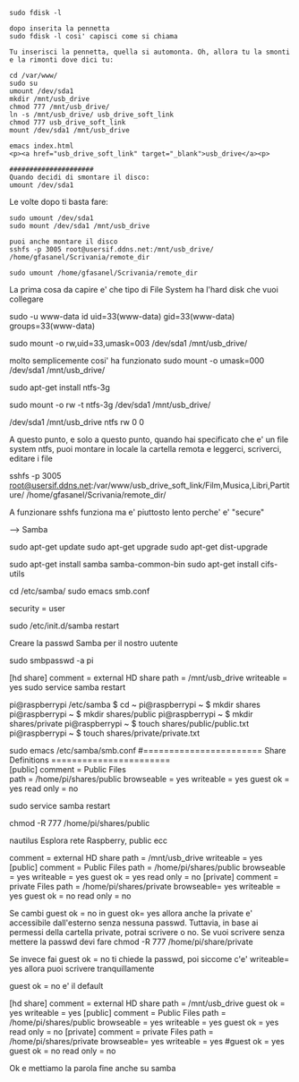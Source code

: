 ```
sudo fdisk -l

dopo inserita la pennetta
sudo fdisk -l cosi' capisci come si chiama

Tu inserisci la pennetta, quella si automonta. Oh, allora tu la smonti e la rimonti dove dici tu:

cd /var/www/
sudo su
umount /dev/sda1
mkdir /mnt/usb_drive
chmod 777 /mnt/usb_drive/
ln -s /mnt/usb_drive/ usb_drive_soft_link
chmod 777 usb_drive_soft_link
mount /dev/sda1 /mnt/usb_drive

emacs index.html
<p><a href="usb_drive_soft_link" target="_blank">usb_drive</a><p>

#####################
Quando decidi di smontare il disco:
umount /dev/sda1
```

Le volte dopo ti basta fare:
```
sudo umount /dev/sda1
sudo mount /dev/sda1 /mnt/usb_drive

puoi anche montare il disco
sshfs -p 3005 root@usersif.ddns.net:/mnt/usb_drive/ /home/gfasanel/Scrivania/remote_dir

sudo umount /home/gfasanel/Scrivania/remote_dir
```

La prima cosa da capire e' che tipo di File System ha l'hard disk che vuoi collegare

sudo -u www-data id
uid=33(www-data) gid=33(www-data) groups=33(www-data)

sudo mount -o rw,uid=33,umask=003 /dev/sda1 /mnt/usb_drive/

molto semplicemente cosi' ha funzionato
sudo mount -o umask=000 /dev/sda1 /mnt/usb_drive/

sudo apt-get install ntfs-3g

sudo mount -o rw -t ntfs-3g /dev/sda1 /mnt/usb_drive/


/dev/sda1      	/mnt/usb_drive 	ntfs   	rw             	  0    	  0



A questo punto, e solo a questo punto, quando hai specificato che e' un file system ntfs, puoi montare in locale la cartella remota e leggerci, scriverci, editare i file

sshfs -p 3005 root@usersif.ddns.net:/var/www/usb_drive_soft_link/Film,Musica,Libri,Partiture/ /home/gfasanel/Scrivania/remote_dir/

A funzionare sshfs funziona ma e' piuttosto lento perche' e' "secure"

--> Samba

sudo apt-get update
sudo apt-get upgrade
sudo apt-get dist-upgrade

sudo apt-get install samba samba-common-bin
sudo apt-get install cifs-utils

cd /etc/samba/
sudo emacs smb.conf

security = user

sudo /etc/init.d/samba restart

Creare la passwd Samba per il nostro uutente

sudo smbpasswd -a pi

[hd share]
comment = external HD share
path = /mnt/usb_drive
writeable = yes
sudo service samba restart





pi@raspberrypi /etc/samba $ cd ~
pi@raspberrypi ~ $ mkdir shares
pi@raspberrypi ~ $ mkdir shares/public
pi@raspberrypi ~ $ mkdir shares/private
pi@raspberrypi ~ $ touch shares/public/public.txt
pi@raspberrypi ~ $ touch shares/private/private.txt


sudo emacs /etc/samba/smb.conf
#======================= Share Definitions =======================              
[public]
comment = Public Files	
path = /home/pi/shares/public
browseable = yes
writeable = yes
guest ok = yes
read only = no

sudo service samba restart


chmod -R 777 /home/pi/shares/public

nautilus
Esplora rete
Raspberry, public ecc



comment = external HD share
path = /mnt/usb_drive
writeable = yes
[public]
comment = Public Files
path = /home/pi/shares/public
browseable = yes
writeable = yes
guest ok = yes
read only = no
[private]
comment = private Files
path = /home/pi/shares/private
browseable= yes
writeable = yes
guest ok = no
read only = no

Se cambi guest ok = no in guest ok= yes allora anche la private e' accessibile dall'esterno senza nessuna passwd. Tuttavia, in base ai permessi della cartella private, potrai scrivere o no. Se vuoi scrivere senza mettere la passwd devi fare chmod -R 777 /home/pi/share/private

Se invece fai guest ok = no ti chiede la passwd, poi siccome c'e' writeable= yes allora puoi scrivere tranquillamente

guest ok = no e' il default 


[hd share]
comment = external HD share
path = /mnt/usb_drive
guest ok = yes
writeable = yes
[public]
comment = Public Files
path = /home/pi/shares/public
browseable = yes
writeable = yes
guest ok = yes
read only = no
[private]
comment = private Files
path = /home/pi/shares/private
browseable= yes
writeable = yes
#guest ok = yes                                                                                                                                                                  
guest ok = no
read only = no

Ok e mettiamo la parola fine anche su samba
